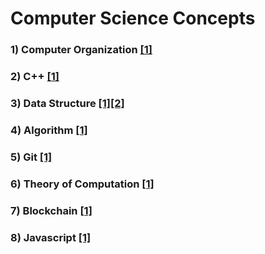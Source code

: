 
# Computer Science Concepts


### 1) Computer Organization [[1]](./fundamental/Computer_Organization.md)

### 2) C++ [[1]](./programming_language/conceptC++.md)

### 3) Data Structure [[1]](./data_structure/dataStructureBasic.md)[[2]](./data_structure/dataStructureAdvanced.md)

### 4) Algorithm [[1]](./algorithm)

### 5) Git [[1]](./fundamental/Git.md)

### 6) Theory of Computation [[1]](./fundamental/TOC.md)

### 7) Blockchain [[1]](./blockchain/blockchain-concept.md)

### 8) Javascript [[1]](./programming_language/JS)

